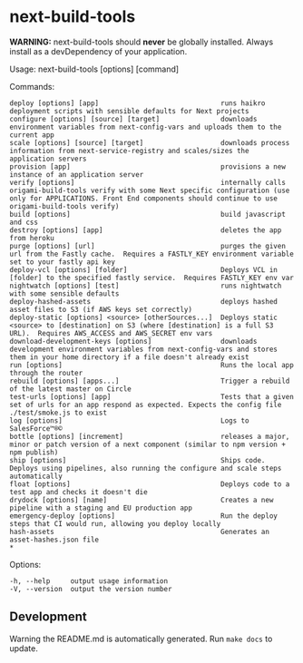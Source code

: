 # next-build-tools
**WARNING:** next-build-tools should **never** be globally installed.  Always install as a devDependency of your application.


  Usage: next-build-tools [options] [command]


  Commands:

    deploy [options] [app]                              runs haikro deployment scripts with sensible defaults for Next projects
    configure [options] [source] [target]               downloads environment variables from next-config-vars and uploads them to the current app
    scale [options] [source] [target]                   downloads process information from next-service-registry and scales/sizes the application servers
    provision [app]                                     provisions a new instance of an application server
    verify [options]                                    internally calls origami-build-tools verify with some Next specific configuration (use only for APPLICATIONS. Front End components should continue to use origami-build-tools verify)
    build [options]                                     build javascript and css
    destroy [options] [app]                             deletes the app from heroku
    purge [options] [url]                               purges the given url from the Fastly cache.  Requires a FASTLY_KEY environment variable set to your fastly api key
    deploy-vcl [options] [folder]                       Deploys VCL in [folder] to the specified fastly service.  Requires FASTLY_KEY env var
    nightwatch [options] [test]                         runs nightwatch with some sensible defaults
    deploy-hashed-assets                                deploys hashed asset files to S3 (if AWS keys set correctly)
    deploy-static [options] <source> [otherSources...]  Deploys static <source> to [destination] on S3 (where [destination] is a full S3 URL).  Requires AWS_ACCESS and AWS_SECRET env vars
    download-development-keys [options]                 downloads development environment variables from next-config-vars and stores them in your home directory if a file doesn't already exist
    run [options]                                       Runs the local app through the router
    rebuild [options] [apps...]                         Trigger a rebuild of the latest master on Circle
    test-urls [options] [app]                           Tests that a given set of urls for an app respond as expected. Expects the config file ./test/smoke.js to exist
    log [options]                                       Logs to SalesForce™®©
    bottle [options] [increment]                        releases a major, minor or patch version of a next component (similar to npm version + npm publish)
    ship [options]                                      Ships code.  Deploys using pipelines, also running the configure and scale steps automatically
    float [options]                                     Deploys code to a test app and checks it doesn't die
    drydock [options] [name]                            Creates a new pipeline with a staging and EU production app
    emergency-deploy [options]                          Run the deploy steps that CI would run, allowing you deploy locally
    hash-assets                                         Generates an asset-hashes.json file
    *                                                 

  Options:

    -h, --help     output usage information
    -V, --version  output the version number

## Development
Warning the README.md is automatically generated.  Run `make docs` to update.
